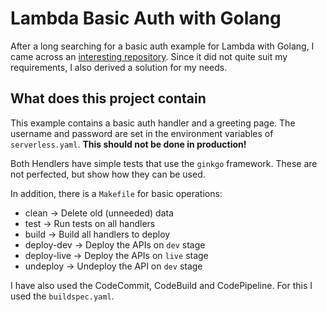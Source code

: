 # Lambda Basic Auth with Golang
After a long searching for a basic auth example for Lambda with Golang, I came across an [interesting repository](https://github.com/serverless/examples/tree/master/aws-golang-auth-examples).
Since it did not quite suit my requirements, I also derived a solution for my needs.

## What does this project contain
This example contains a basic auth handler and a greeting page. 
The username and password are set in the environment variables of `serverless.yaml`.
**This should not be done in production!**

Both Hendlers have simple tests that use the `ginkgo` framework.
These are not perfected, but show how they can be used.

In addition, there is a `Makefile` for basic operations:
- clean -> Delete old (unneeded) data
- test -> Run tests on all handlers
- build -> Build all handlers to deploy
- deploy-dev -> Deploy the APIs on `dev` stage
- deploy-live -> Deploy the APIs on `live` stage
- undeploy -> Undeploy the API on `dev` stage

I have also used the CodeCommit, CodeBuild and CodePipeline.
For this I used the `buildspec.yaml`.